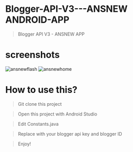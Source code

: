 # Blogger-API-V3---ANSNEW ANDROID-APP
> Blogger API V3 - ANSNEW APP

# screenshots
![ansnewflash](https://user-images.githubusercontent.com/16277392/155105739-9f7c5155-cb11-45ab-ab2e-61522422a687.png)
![ansnewhome](https://user-images.githubusercontent.com/16277392/155105746-81b500be-7488-41cc-bc98-fac2b36fb761.png)

# How to use this?
> Git clone this project

> Open this project with Android Studio

> Edit Constants.java

> Replace with your blogger api key and blogger ID

> Enjoy!
